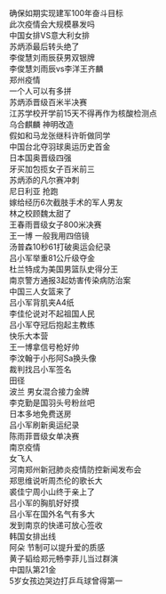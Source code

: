 确保如期实现建军100年奋斗目标  
此次疫情会大规模暴发吗  
中国女排VS意大利女排  
苏炳添最后转头绝了  
李俊慧刘雨辰获男双银牌  
李俊慧刘雨辰vs李洋王齐麟  
郑州疫情  
一个人可以有多拼  
苏炳添晋级百米半决赛  
江苏学校开学前15天不得再作为核酸检测点  
乌合麒麟 神明改造  
假如和马龙张继科许昕做同学  
中国台北夺羽球奥运历史首金  
日本国奥晋级四强  
牙买加包揽女子百米前三  
苏炳添的凡尔赛冲刺  
尼日利亚 抢跑  
嫁给经历6次截肢手术的军人男友  
林之校顾魏太甜了  
王春雨晋级女子800米决赛  
王一博 一般我用四倍镜  
汤普森10秒61打破奥运会纪录  
吕小军举重81公斤级夺金  
杜兰特成为美国男篮队史得分王  
南京警方通报3起妨害传染病防治案  
中国三人女篮来了  
吕小军背肌夹A4纸  
李佳伦说对不起祖国人民  
吕小军夺冠后抱起主教练  
快乐大本营  
王一博拿信号枪好帅  
李汶翰于小彤阿Sa换头像  
裁判找吕小军签名  
田径  
波兰 男女混合接力金牌  
李克勤是国羽头号粉丝吧  
日本多地免费送房  
吕小军刷新奥运纪录  
陈雨菲晋级女单决赛  
南京疫情  
女飞人  
河南郑州新冠肺炎疫情防控新闻发布会  
郑思维说听周杰伦的歌长大  
裘佳宁周小山终于亲上了  
吕小军的胸肌好好摸  
吕小军在国外名气有多大  
发到南京的快递可放心签收  
韩国女排出线  
阿朵 节制可以提升爱的质感  
黄子韬给郑元畅李菲儿当过群演  
中国队第21金  
5岁女孩边哭边打乒乓球曾得第一  
